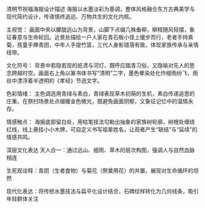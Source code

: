 清明节祝福海报设计描述
海报以水墨淡彩为基调，整体风格融合东方古典美学与现代简约设计，传递慎终追远、万物共生的文化内核。

主视觉：
画面中央以朦胧远山为背景，山脚下点缀几株垂柳，柳枝随风轻摆，象征春意与生命轮回。近景处描绘一户人家在青石板小径上缓步而行，老者手持素菊，孩童手捧青团，中年人手提竹篮，三代人身影错落有致，体现家族传承与亲情纽带。

文化符号：
背景中若隐若现的纸鸢与河灯，既呼应踏青习俗，又隐喻对先人的思念跨越时空。画面右上角以篆书体书写“清明”二字，墨色晕染处化作细雨纷飞，雨丝中漂浮着半透明的《孝经》节选文字。

色彩情绪：
主色调选用青绿与素白，青绿表现草木初萌的生机，素白传递追思的庄重。在祭扫场景处点缀暖金色微光，既避免画面阴郁，又象征记忆中的温情永存。

情感触点：
海报底部留白处，用枯笔技法勾勒出抽象的家族树轮廓，树根处缠绕红线，线上悬挂小小木牌，可自定义书写祖辈姓名，让观者产生“联结”与“延续”的情感共鸣。

深层文化表达
天人合一：通过远山、细雨、草木的层次构图，强调人与自然血脉相连

生死观诠释：青团（生者食物）与菊花（祭奠用花）的并置，展现对生命循环的坦然

现代化表达：将传统水墨技法与扁平化设计结合，石碑纹样转化为几何线条，吸引年轻群体关注
